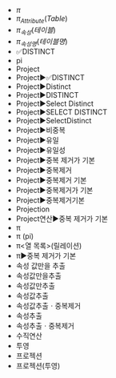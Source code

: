﻿- $π$
- $π_{Attribute}(Table)$
- $π_{속성}(테이블)$
- $π_{속성명}(테이블명)$
- ✅DISTINCT
- pi
- Project
- Project▶️✅DISTINCT
- Project▶️Distinct
- Project▶️DISTINCT
- Project▶️Select Distinct
- Project▶️SELECT DISTINCT
- Project▶️SelectDistinct
- Project▶️비중복
- Project▶️유일
- Project▶️유일성
- Project▶️중복 제거가 기본
- Project▶️중복제거
- Project▶️중복제거 기본
- Project▶️중복제거가 기본
- Project▶️중복제거기본
- Projection
- Project연산▶️중복 제거가 기본
- π
- π (pi)
- π<열 목록>(릴레이션)
- π▶️중복 제거가 기본
- 속성 값만을 추출
- 속성값만을추출
- 속성값만추출
- 속성값추출
- 속성값추출ㆍ중복제거
- 속성추출
- 속성추출ㆍ중복제거
- 수직연산
- 투영
- 프로젝션
- 프로젝션(투영)
